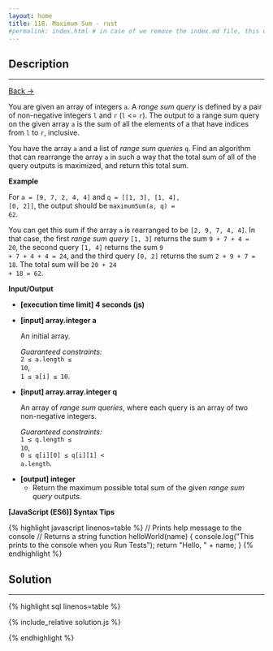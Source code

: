 ```yaml
---
layout: home
title: 118. Maximum Sum - rust
#permalink: index.html # in case of we remove the index.md file, this doc will be the index page
---
```


<div class="row">
<div class="columnStmt" markdown="1">

## Description

---

[Back -> ](../README.md)

You are given an array of integers <code>a</code>. A _range sum query_ is defined by a pair of non-negative integers <code>l</code> and <code>r</code> (<code>l</code> <= <code>r</code>). The output to a range sum query on the given array <code>a</code> is the sum of all the elements of a that have indices from <code>l</code> to <code>r</code>, inclusive.

You have the array <code>a</code> and a list of _range sum queries_ <code>q</code>. Find an algorithm that can rearrange the array <code>a</code> in such a way that the total sum of all of the query outputs is maximized, and return this total sum.

**Example**

For <code>a = [9, 7, 2, 4, 4]</code> and <code>q = [[1, 3], [1, 4], [0, 2]]</code>, the output should be
<code>maximumSum(a, q) = 62</code>.

You can get this sum if the array <code>a</code> is rearranged to be <code>[2, 9, 7, 4, 4]</code>. In that case, the first _range sum query_ <code>[1, 3]</code> returns the sum <code>9 + 7 + 4 = 20</code>, the second query <code>[1, 4]</code> returns the sum <code>9 + 7 + 4 + 4 = 24</code>, and the third query <code>[0, 2]</code> returns the sum <code>2 + 9 + 7 = 18</code>. The total sum will be <code>20 + 24 + 18 = 62</code>.

**Input/Output**

- **[execution time limit] 4 seconds (js)**

- **[input] array.integer a**

  An initial array.

  _Guaranteed constraints:_<br>
  <code>2 ≤ a.length ≤ 10</code>,<br>
  <code>1 ≤ a[i] ≤ 10</code>.

- **[input] array.array.integer q**

  An array of _range sum queries_, where each query is an array of two non-negative integers.

  _Guaranteed constraints:_<br>
  <code>1 ≤ q.length ≤ 10</code>,<br>
  <code>0 ≤ q[i][0] ≤ q[i][1] < a.length</code>.

* **[output] integer**
  - Return the maximum possible total sum of the given _range sum query_ outputs.

**[JavaScript (ES6)] Syntax Tips**

{% highlight javascript linenos=table %}
// Prints help message to the console
// Returns a string
function helloWorld(name) {
console.log("This prints to the console when you Run Tests");
return "Hello, " + name;
}
{% endhighlight %}

</div>
<div class="columnSol" markdown="1">

## Solution

---

{% highlight sql linenos=table %}

{% include_relative solution.js %}

{% endhighlight %}

</div>
</div>
